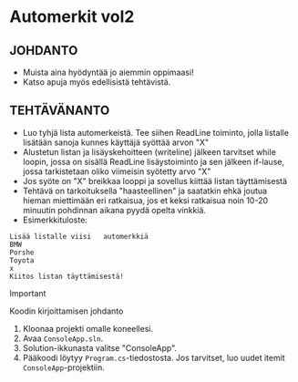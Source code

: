 # Automerkit vol2

## JOHDANTO
- Muista aina hyödyntää jo aiemmin oppimaasi!
- Katso apuja myös edellisistä tehtävistä. 
 
## TEHTÄVÄNANTO
- Luo tyhjä lista automerkeistä. Tee siihen ReadLine toiminto, jolla listalle lisätään sanoja kunnes käyttäjä syöttää arvon "X"
- Alustetun listan ja lisäyskehoitteen (writeline) jälkeen tarvitset while loopin, jossa on sisällä ReadLine lisäystoiminto ja sen jälkeen if-lause, jossa tarkistetaan oliko viimeisin syötetty arvo "X" 
- Jos syöte on "X" breikkaa looppi ja sovellus kiittää listan täyttämisestä
- Tehtävä on tarkoituksella "haasteellinen" ja saatatkin ehkä joutua hieman miettimään eri ratkaisua, jos et keksi ratkaisua noin 10-20 minuutin pohdinnan aikana pyydä opelta vinkkiä.
- Esimerkkituloste:

```
Lisää listalle viisi   automerkkiä
BMW
Porshe
Toyota
x
Kiitos listan täyttämisestä!

```

> [!IMPORTANT]
> Koodin kirjoittamisen johdanto
1. Kloonaa projekti omalle koneellesi.
2. Avaa `ConsoleApp.sln`.
3. Solution-ikkunasta valitse "ConsoleApp".
4. Pääkoodi löytyy `Program.cs`-tiedostosta. Jos tarvitset, luo uudet itemit `ConsoleApp`-projektiin.

